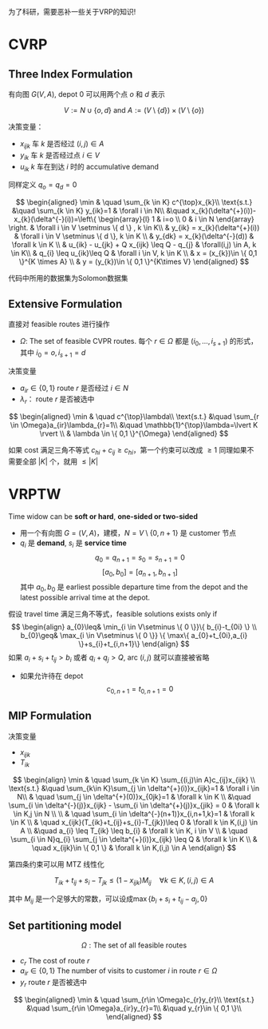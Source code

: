 为了科研，需要恶补一些关于VRP的知识!

# CVRP

## Three Index Formulation

有向图 $G(V,A)$, depot $0$ 可以用两个点 $o$ 和 $d$ 表示 


$$
V:=N \cup \{ o,d \} \ \text{and}\  A:= (V \setminus \{ d \}) \times(V \setminus \{ o \})
$$

决策变量：
- $x_{ijk}$ 车 $k$ 是否经过 $(i, j)\in A$ 
- $y_{ik}$ 车 $k$ 是否经过点 $i \in V$
- $u_{ik}$ $k$ 车在到达 $i$ 时的 accumulative demand 

同样定义 $q_{o}=q_{d}=0$


$$
\begin{aligned}
	\min & \quad \sum_{k \in K} c^{\top}x_{k}\\
	\text{s.t.} &\quad \sum_{k \in K} y_{ik}=1 & \forall i \in N\\
	&\quad x_{k}(\delta^{+}(i))-x_{k}(\delta^{-}(i))=\left\{ \begin{array}{l}
 1 & i=o  \\
0 & i \in N  
 \end{array} \right. & \forall i \in V \setminus \{ d \}  , k \in K\\ 
&  y_{ik} = x_{k}(\delta^{+}(i))  & \forall i \in V \setminus \{ d \}, k \in K  \\ 
& y_{dk} = x_{k}(\delta^{-}(d)) & \forall k \in K \\ 
& u_{ik} - u_{jk} + Q x_{ijk} \leq Q - q_{j}  & \forall(i,j) \in A, k \in K\\ 
& q_{i} \leq u_{ik}\leq Q & \forall i \in V, k \in K \\ 
& x = (x_{k})\in \{ 0,1 \}^{K \times A}  \\ 
& y = (y_{k})\in \{ 0,1 \}^{K\times V}
\end{aligned}
$$

代码中所用的数据集为Solomon数据集

## Extensive Formulation 

直接对 feasible routes 进行操作

-  $\Omega$: The set of feasible CVPR routes. 每个 $r \in \Omega$ 都是 $(i_{0},\dots,i_{s+1})$ 的形式，其中 $i_{0}=o,i_{s+1}=d$

决策变量
- $a_{ir}\in \{ 0,1 \}$ route $r$ 是否经过 $i \in N$
- $\lambda_{r}$： route $r$ 是否被选中 

$$
\begin{aligned}
	\min & \quad c^{\top}\lambda\\
	\text{s.t.} &\quad \sum_{r \in \Omega}a_{ir}\lambda_{r}=1\\
	&\quad \mathbb{1}^{\top}\lambda=\lvert K \rvert \\ 
	& \lambda \in \{ 0,1 \}^{\Omega}
\end{aligned}
$$

如果 cost 满足三角不等式 $c_{hi}+c_{ij}\geq c_{hi}$，第一个约束可以改成 $\geq 1$
同理如果不需要全部 $\lvert K \rvert$ 个，就用 $\leq \lvert K \rvert$


# VRPTW

Time widow can be **soft or hard**, **one-sided or two-sided**

- 用一个有向图 $G=(V,A)$，建模，$N=V\setminus \{ 0,n+1 \}$ 是 customer 节点
- $q_{i}$ 是 **demand**, $s_{i}$ 是 **service time**
$$
q_{0}=q_{n+1}=s_{0}=s_{n+1}=0
$$
$$
[a_{0},b_{0}]=[a_{n+1},b_{n+1}]
$$
其中 $a_{0},b_{0}$ 是 earliest possible departure time from the depot and the latest possible arrival time at the depot.

假设 travel time 满足三角不等式，feasible solutions exists only if 
$$
\begin{align}
a_{0}\leq& \min_{i \in V\setminus \{ 0 \}}\{ b_{i}-t_{0i} \} \\
b_{0}\geq& \max_{i \in V\setminus \{ 0 \}} \{  \max\{ a_{0}+t_{0i},a_{i} \}+s_{i}+t_{i,n+1}\}
\end{align}
$$
如果 $a_{i}+s_{i}+t_{ij}>b_{i}$ 或者 $q_{i}+q_{j}>Q$, arc $(i,j)$ 就可以直接被省略 

- 如果允许待在 depot
$$
c_{0,n+1}=t_{0,n+1}=0
$$

##  MIP Formulation



决策变量
- $x_{ijk}$
- $T_{ik}$


$$
\begin{align}
	\min & \quad \sum_{k \in K} \sum_{(i,j)\in A}c_{ij}x_{ijk} \\
	\text{s.t.} &\quad \sum_{k\in K}\sum_{j \in \delta^{+}(i)}x_{ijk}=1 & \forall i \in N\\ 
	& \quad \sum_{j \in \delta^{+}(0)}x_{0jk}=1 & \forall k \in K \\
	&\quad \sum_{i \in \delta^{-}(j)}x_{ijk} - \sum_{i \in \delta^{+}(j)}x_{jik} = 0 & \forall k \in K,j \in N  \\  \\
& \quad \sum_{i \in \delta^{-}(n+1)}x_{i,n+1,k}=1 & \forall k \in K  \\
& \quad x_{ijk}(T_{ik}+t_{ij}+s_{i}-T_{jk})\leq 0  & \forall k \in K,(i,j) \in A   \\
&\quad a_{i} \leq T_{ik} \leq b_{i} & \forall k \in K, i \in V  \\
& \quad \sum_{i \in N}q_{i} \sum_{j \in \delta^{+}(i)}x_{ijk} \leq Q & \forall k \in K  \\
& \quad x_{ijk}\in \{ 0,1 \} & \forall k \in K,(i,j) \in A
\end{align}
$$

第四条约束可以用 MTZ 线性化

$$
T_{ik}+t_{ij}+s_{i}-T_{jk} \leq (1-x_{ijk})M_{ij} \quad \forall k \in K, (i,j) \in A
$$


其中 $M_{ij}$ 是一个足够大的常数，可以设成$\max\{ b_{i}+s_{i}+t_{ij}-a_{j},0 \}$




## Set partitioning model

$$
\Omega: \text{The set of all feasible routes}
$$

- $c_{r}$ The cost of route $r$ 
- $a_{ir}\in \{ 0,1 \}$ The number of visits to customer $i$ in route $r \in \Omega$ 
- $y_{r}$ route $r$ 是否被选中 

$$
\begin{aligned}
	\min & \quad \sum_{r\in \Omega}c_{r}y_{r}\\
	\text{s.t.} &\quad \sum_{r\in \Omega}a_{ir}y_{r}=1\\
	&\quad y_{r}\in \{  0,1 \}\\
\end{aligned}
$$

